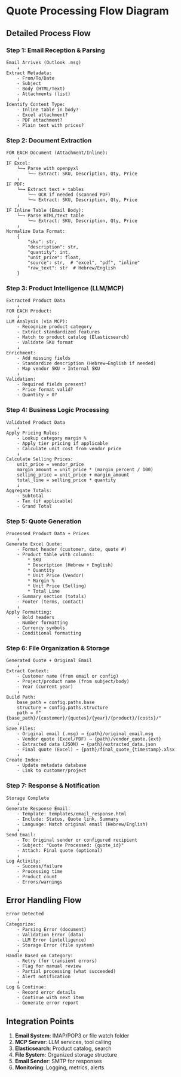 # Quote Processing Flow Diagram

## Detailed Process Flow

### Step 1: Email Reception & Parsing
```
Email Arrives (Outlook .msg)
    ↓
Extract Metadata:
    - From/To/Date
    - Subject
    - Body (HTML/Text)
    - Attachments (list)
    ↓
Identify Content Type:
    - Inline table in body?
    - Excel attachment?
    - PDF attachment?
    - Plain text with prices?
```

### Step 2: Document Extraction
```
FOR EACH Document (Attachment/Inline):
    ↓
IF Excel:
    └─→ Parse with openpyxl
        └─→ Extract: SKU, Description, Qty, Price
    ↓
IF PDF:
    └─→ Extract text + tables
        └─→ OCR if needed (scanned PDF)
        └─→ Extract: SKU, Description, Qty, Price
    ↓
IF Inline Table (Email Body):
    └─→ Parse HTML/text table
        └─→ Extract: SKU, Description, Qty, Price
    ↓
Normalize Data Format:
    {
        "sku": str,
        "description": str,
        "quantity": int,
        "unit_price": float,
        "source": str,  # "excel", "pdf", "inline"
        "raw_text": str  # Hebrew/English
    }
```

### Step 3: Product Intelligence (LLM/MCP)
```
Extracted Product Data
    ↓
FOR EACH Product:
    ↓
LLM Analysis (via MCP):
    - Recognize product category
    - Extract standardized features
    - Match to product catalog (Elasticsearch)
    - Validate SKU format
    ↓
Enrichment:
    - Add missing fields
    - Standardize description (Hebrew→English if needed)
    - Map vendor SKU → Internal SKU
    ↓
Validation:
    - Required fields present?
    - Price format valid?
    - Quantity > 0?
```

### Step 4: Business Logic Processing
```
Validated Product Data
    ↓
Apply Pricing Rules:
    - Lookup category margin %
    - Apply tier pricing if applicable
    - Calculate unit cost from vendor price
    ↓
Calculate Selling Prices:
    unit_price = vendor_price
    margin_amount = unit_price * (margin_percent / 100)
    selling_price = unit_price + margin_amount
    total_line = selling_price * quantity
    ↓
Aggregate Totals:
    - Subtotal
    - Tax (if applicable)
    - Grand Total
```

### Step 5: Quote Generation
```
Processed Product Data + Prices
    ↓
Generate Excel Quote:
    - Format header (customer, date, quote #)
    - Product table with columns:
        * SKU
        * Description (Hebrew + English)
        * Quantity
        * Unit Price (Vendor)
        * Margin %
        * Unit Price (Selling)
        * Total Line
    - Summary section (totals)
    - Footer (terms, contact)
    ↓
Apply Formatting:
    - Bold headers
    - Number formatting
    - Currency symbols
    - Conditional formatting
```

### Step 6: File Organization & Storage
```
Generated Quote + Original Email
    ↓
Extract Context:
    - Customer name (from email or config)
    - Project/product name (from subject/body)
    - Year (current year)
    ↓
Build Path:
    base_path = config.paths.base
    structure = config.paths.structure
    path = f"{base_path}/{customer}/{quotes}/{year}/{product}/{costs}/"
    ↓
Save Files:
    - Original email (.msg) → {path}/original_email.msg
    - Vendor quote (Excel/PDF) → {path}/vendor_quote.{ext}
    - Extracted data (JSON) → {path}/extracted_data.json
    - Final quote (Excel) → {path}/final_quote_{timestamp}.xlsx
    ↓
Create Index:
    - Update metadata database
    - Link to customer/project
```

### Step 7: Response & Notification
```
Storage Complete
    ↓
Generate Response Email:
    - Template: templates/email_response.html
    - Include: Status, Quote link, Summary
    - Language: Match original email (Hebrew/English)
    ↓
Send Email:
    - To: Original sender or configured recipient
    - Subject: "Quote Processed: {quote_id}"
    - Attach: Final quote (optional)
    ↓
Log Activity:
    - Success/failure
    - Processing time
    - Product count
    - Errors/warnings
```

## Error Handling Flow

```
Error Detected
    ↓
Categorize:
    - Parsing Error (document)
    - Validation Error (data)
    - LLM Error (intelligence)
    - Storage Error (file system)
    ↓
Handle Based on Category:
    - Retry (for transient errors)
    - Flag for manual review
    - Partial processing (what succeeded)
    - Alert notification
    ↓
Log & Continue:
    - Record error details
    - Continue with next item
    - Generate error report
```

## Integration Points

1. **Email System**: IMAP/POP3 or file watch folder
2. **MCP Server**: LLM services, tool calling
3. **Elasticsearch**: Product catalog, search
4. **File System**: Organized storage structure
5. **Email Sender**: SMTP for responses
6. **Monitoring**: Logging, metrics, alerts

